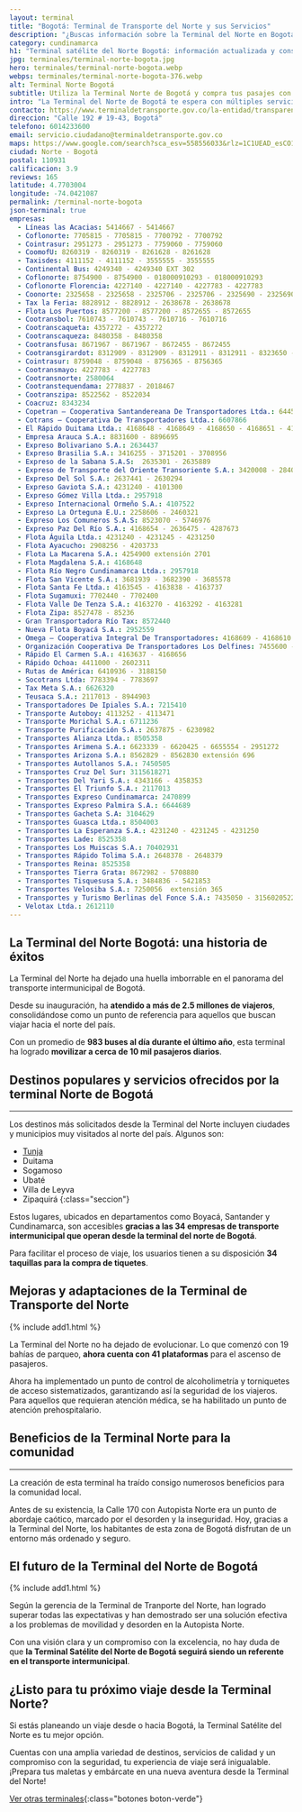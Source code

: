 ```yaml
---
layout: terminal
title: "Bogotá: Terminal de Transporte del Norte y sus Servicios"
description: "¿Buscas información sobre la Terminal del Norte en Bogotá? Aquí encontrarás todo lo que necesitas para comprar los pasajes de tu próximo viaje. ¡Entérate!"
category: cundinamarca
h1: "Terminal satélite del Norte Bogotá: información actualizada y consejos útiles"
jpg: terminales/terminal-norte-bogota.jpg
hero: terminales/terminal-norte-bogota.webp
webps: terminales/terminal-norte-bogota-376.webp
alt: Terminal Norte Bogotá
subtitle: Utiliza la Terminal Norte de Bogotá y compra tus pasajes con las empresas de buses directamente.
intro: "La Terminal del Norte de Bogotá te espera con múltiples servicios y destinos. Conoce la Terminal Satélite del Norte: un hub de transporte en Bogotá."
contacto: https://www.terminaldetransporte.gov.co/la-entidad/transparencia-y-acceso-a-la-informacion-publica/pqrs/
direccion: "Calle 192 # 19-43, Bogotá"
telefono: 6014233600
email: servicio.ciudadano@terminaldetransporte.gov.co
maps: https://www.google.com/search?sca_esv=558556033&rlz=1C1UEAD_esCO1023CO1023&tbs=lf:1,lf_ui:2&tbm=lcl&sxsrf=AB5stBjKVUKZ1_DBON7iNH2_hZuL2x6Yfg:1692537959585&q=terminal+norte+de+bogota&rflfq=1&num=10&rllag=4769494,-74042805,105&ved=2ahUKEwjj8-Weq-uAAxV-hu4BHUT0BnoQtgN6BAgYEAg#rlfi=hd:;si:5260221393089178553,l,Chh0ZXJtaW5hbCBub3J0ZSBkZSBib2dvdGFIzsWpza2vgIAIWiYQABABGAAYARgCGAMiGHRlcm1pbmFsIG5vcnRlIGRlIGJvZ290YZIBC2J1c19zdGF0aW9uqgFVEAEqEiIOdGVybWluYWwgbm9ydGUoDjIfEAEiG1yGEVnK4Gyu5MLTHpxRSNiJoE_jssnrLnEbEjIcEAIiGHRlcm1pbmFsIG5vcnRlIGRlIGJvZ290YQ;mv:[[4.7703004,-74.0421087],[4.7686893999999995,-74.0435023]]
ciudad: Norte - Bogotá
postal: 110931
calificacion: 3.9
reviews: 165
latitude: 4.7703004
longitude: -74.0421087
permalink: /terminal-norte-bogota
json-terminal: true
empresas:
  - Líneas las Acacias: 5414667 - 5414667
  - Coflonorte: 7705815 - 7705815 - 7700792 - 7700792
  - Cointrasur: 2951273 - 2951273 - 7759060 - 7759060
  - CoomofU: 8260319 - 8260319 - 8261628 - 8261628
  - Taxisdes: 4111152 - 4111152 - 3555555 - 3555555
  - Continental Bus: 4249340 - 4249340 EXT 302
  - Coflonorte: 8754900 - 8754900 - 018000910293 - 018000910293
  - Coflonorte Florencia: 4227140 - 4227140 - 4227783 - 4227783
  - Coonorte: 2325658 - 2325658 - 2325706 - 2325706 - 2325690 - 2325690
  - Tax la Feria: 8828912 - 8828912 - 2638678 - 2638678
  - Flota Los Puertos: 8577200 - 8577200 - 8572655 - 8572655
  - Cootransbol: 7610743 - 7610743 - 7610716 - 7610716
  - Cootranscaqueta: 4357272 - 4357272
  - Cootranscaqueza: 8480358 - 8480358
  - Cootransfusa: 8671967 - 8671967 - 8672455 - 8672455
  - Cootransgirardot: 8312909 - 8312909 - 8312911 - 8312911 - 8323650 - 8323650
  - Cointrasur: 8759048 - 8759048 - 8756365 - 8756365
  - Cootransmayo: 4227783 - 4227783
  - Cootransnorte: 2580064
  - Cootranstequendama: 2778837 - 2018467
  - Cootranszipa: 8522562 - 8522034
  - Coacruz: 8343234
  - Copetran – Cooperativa Santandereana De Transportadores Ltda.: 6445566 - 3202719071 - 3133335673
  - Cotrans – Cooperativa De Transportadores Ltda.: 6607866
  - El Rápido Duitama Ltda.: 4168648 - 4168649 - 4168650 - 4168651 - 4168652
  - Empresa Arauca S.A.: 8831600 - 8896695
  - Expreso Bolivariano S.A.: 2634437
  - Expreso Brasilia S.A.: 3416255 - 3715201 - 3708956
  - Expreso de la Sabana S.A.S:  2635301 - 2635889
  - Expreso de Transporte del Oriente Transoriente S.A.: 3420008 - 2840811
  - Expreso Del Sol S.A.: 2637441 - 2630294
  - Expreso Gaviota S.A.: 4231240 - 4101300
  - Expreso Gómez Villa Ltda.: 2957918
  - Expreso Internacional Ormeño S.A.: 4107522
  - Expreso La Orteguna E.U.: 2258606 - 2460321
  - Expreso Los Comuneros S.A.S: 8523070 - 5746976
  - Expreso Paz Del Río S.A.: 4168654 - 2636475 - 4287673
  - Flota Águila Ltda.: 4231240 - 4231245 - 4231250
  - Flota Ayacucho: 2908256 - 4203733
  - Flota La Macarena S.A.: 4254900 extensión 2701
  - Flota Magdalena S.A.: 4168648
  - Flota Río Negro Cundinamarca Ltda.: 2957918
  - Flota San Vicente S.A.: 3681939 - 3682390 - 3685578
  - Flota Santa Fe Ltda.: 4163545 - 4163838 - 4163737
  - Flota Sugamuxi: 7702440 - 7702400
  - Flota Valle De Tenza S.A.: 4163270 - 4163292 - 4163281
  - Flota Zipa: 8527478 - 85236
  - Gran Transportadora Río Tax: 8572440
  - Nueva Flota Boyacá S.A.: 2952559
  - Omega – Cooperativa Integral De Transportadores: 4168609 - 4168610
  - Organización Cooperativa De Transportadores Los Delfines: 7455600 - 7455601
  - Rápido El Carmen S.A.: 4163637 - 4168656
  - Rápido Ochoa: 4411000 - 2602311
  - Rutas de América: 6410936 - 3188150
  - Socotrans Ltda: 7783394 - 7783697
  - Tax Meta S.A.: 6626320
  - Teusaca S.A.: 2117013 - 8944903
  - Transportadores De Ipiales S.A.: 7215410
  - Transporte Autoboy: 4113252 - 4113471
  - Transporte Morichal S.A.: 6711236
  - Transporte Purificación S.A.: 2637875 - 6230982
  - Transportes Alianza Ltda.: 8505358
  - Transportes Arimena S.A.: 6623339 - 6620425 - 6655554 - 2951272
  - Transportes Arizona S.A.: 8562829 - 8562830 extensión 696
  - Transportes Autollanos S.A.: 7450505
  - Transportes Cruz Del Sur: 3115618271
  - Transportes Del Yari S.A.: 4343166 - 4358353
  - Transportes El Triunfo S.A.: 2117013
  - Transportes Expreso Cundinamarca: 2470899
  - Transportes Expreso Palmira S.A.: 6644689
  - Transportes Gacheta S.A: 3104629
  - Transportes Guasca Ltda.: 8504003
  - Transportes La Esperanza S.A.: 4231240 - 4231245 - 4231250
  - Transportes Lade: 8525358
  - Transportes Los Muiscas S.A.: 70402931
  - Transportes Rápido Tolima S.A.: 2648378 - 2648379
  - Transportes Reina: 8525358
  - Transportes Tierra Grata: 8672982 - 5708880
  - Transportes Tisquesusa S.A.: 3484836 - 5421853
  - Transportes Velosiba S.A.: 7250056  extensión 365
  - Transportes y Turismo Berlinas del Fonce S.A.: 7435050 - 3156020522 3186665544 - 3183545454
  - Velotax Ltda.: 2612110
---
```


## La Terminal del Norte Bogotá: una historia de éxitos

La Terminal del Norte ha dejado una huella imborrable en el panorama del transporte intermunicipal de Bogotá.

Desde su inauguración, ha **atendido a más de 2.5 millones de viajeros**, consolidándose como un punto de referencia para aquellos que buscan viajar hacia el norte del país.

Con un promedio de **983 buses al día durante el último año**, esta terminal ha logrado **movilizar a cerca de 10 mil pasajeros diarios**.

## Destinos populares y servicios ofrecidos por la terminal Norte de Bogotá

----

Los destinos más solicitados desde la Terminal del Norte incluyen ciudades y municipios muy visitados al norte del país. Algunos son:

* [Tunja]({{'terminal-de-tunja'|relative_url}} "Terminal Tunja")
* Duitama
* Sogamoso
* Ubaté
* Villa de Leyva
* Zipaquirá
{:class="seccion"}

Estos lugares, ubicados en departamentos como Boyacá, Santander y Cundinamarca, son accesibles **gracias a las 34 empresas de transporte intermunicipal que operan desde la terminal del norte de Bogotá**.

Para facilitar el proceso de viaje, los usuarios tienen a su disposición **34 taquillas para la compra de tiquetes**.

## Mejoras y adaptaciones de la Terminal de Transporte del Norte

{% include add1.html %}

La Terminal del Norte no ha dejado de evolucionar. Lo que comenzó con 19 bahías de parqueo, **ahora cuenta con 41 plataformas** para el ascenso de pasajeros.

Ahora ha implementado un punto de control de alcoholimetría y torniquetes de acceso sistematizados, garantizando así la seguridad de los viajeros. Para aquellos que requieran atención médica, se ha habilitado un punto de atención prehospitalario.

## Beneficios de la Terminal Norte para la comunidad

----

La creación de esta terminal ha traído consigo numerosos beneficios para la comunidad local.

Antes de su existencia, la Calle 170 con Autopista Norte era un punto de abordaje caótico, marcado por el desorden y la inseguridad. Hoy, gracias a la Terminal del Norte, los habitantes de esta zona de Bogotá disfrutan de un entorno más ordenado y seguro.

## El futuro de la Terminal del Norte de Bogotá

{% include add1.html %}

Según la gerencia de la Terminal de Tranporte del Norte, han logrado superar todas las expectativas y han demostrado ser una solución efectiva a los problemas de movilidad y desorden en la Autopista Norte.

Con una visión clara y un compromiso con la excelencia, no hay duda de que **la Terminal Satélite del Norte de Bogotá seguirá siendo un referente en el transporte intermunicipal**.

## ¿Listo para tu próximo viaje desde la Terminal Norte?

Si estás planeando un viaje desde o hacia Bogotá, la Terminal Satélite del Norte es tu mejor opción.

Cuentas con una amplia variedad de destinos, servicios de calidad y un compromiso con la seguridad, tu experiencia de viaje será inigualable. ¡Prepara tus maletas y embárcate en una nueva aventura desde la Terminal del Norte!

[Ver otras terminales](/terminales-de-colombia){:class="botones boton-verde"}
